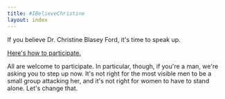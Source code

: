```yaml
---
title: #IBelieveChristine
layout: index
---
```


If you believe Dr. Christine Blasey Ford, it's time to speak up.

<a class="button" href="howto.html">Here's how to participate.</a>

All are welcome to participate.
In particular, though, if you're a man, we're asking you to step up now.
It's not right for the most visible men to be a small group attacking her,
and it's not right for women to have to stand alone.  Let's change that.
